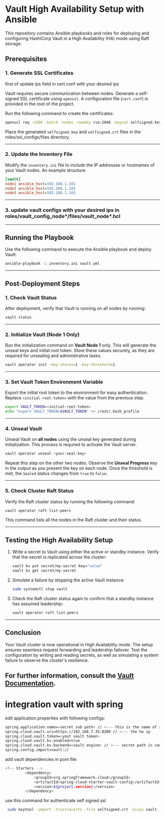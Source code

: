 # Vault High Availability Setup with Ansible

This repository contains Ansible playbooks and roles for deploying and configuring HashiCorp Vault in a High Availability (HA) mode using Raft storage. 

## Prerequisites

### 1. Generate SSL Certificates
first of  update ips field in cert.conf with  your desired ips 

Vault requires secure communication between nodes. Generate a self-signed SSL certificate using `openssl`. A configuration file (`cert.conf`) is provided in the root of the project.

Run the following command to create the certificates:

```bash
openssl req -x509 -batch -nodes -newkey rsa:2048 -keyout selfsigned.key -out selfsigned.crt -config cert.conf -days 9999
```

Place the generated `selfsigned.key` and `selfsigned.crt` files in the roles/ssl_configs/files directory.

---

### 2. Update the Inventory File
Modify the `inventory.ini` file to include the IP addresses or hostnames of your Vault nodes. An example structure:

```ini
[vault]
node1 ansible_host=192.168.1.101
node2 ansible_host=192.168.1.102
node3 ansible_host=192.168.1.103
```

---
### 3. update vault configs with your desired ips in roles/vault_config_node*/files/vault_node*.hcl
---
## Running the Playbook

Use the following command to execute the Ansible playbook and deploy Vault:

```bash
ansible-playbook -i inventory.ini vault.yml
```

---

## Post-Deployment Steps

### 1. Check Vault Status
After deployment, verify that Vault is running on all nodes by running:

```bash
vault status
```

---

### 2. Initialize Vault (Node 1 Only)
Run the initialization command on **Vault Node 1** only. This will generate the unseal keys and initial root token. Store these values securely, as they are required for unsealing and administrative tasks.

```bash
vault operator init -key-shares=1 -key-threshold=1
```

---

### 3. Set Vault Token Environment Variable
Export the initial root token to the environment for easy authentication. Replace `<initial-root-token>` with the value from the previous step.

```bash
export VAULT_TOKEN=<initial-root-token>
echo "export VAULT_TOKEN=$VAULT_TOKEN" >> /root/.bash_profile
```

---

### 4. Unseal Vault
Unseal Vault on **all nodes** using the unseal key generated during initialization. This process is required to activate the Vault server.

```bash
vault operator unseal <your-seal-key>
```

Repeat this step on the other two nodes. Observe the **Unseal Progress** key in the output as you present the key on each node. Once the threshold is met, the `Sealed` status changes from `true` to `false`.

---

### 5. Check Cluster Raft Status
Verify the Raft cluster status by running the following command:

```bash
vault operator raft list-peers
```

This command lists all the nodes in the Raft cluster and their status.

---

## Testing the High Availability Setup

1. Write a secret to Vault using either the active or standby instance. Verify that the secret is replicated across the cluster:

   ```bash
   vault kv put secret/my-secret key="value"
   vault kv get secret/my-secret
   ```

2. Simulate a failure by stopping the active Vault instance:

   ```bash
   sudo systemctl stop vault
   ```

3. Check the Raft cluster status again to confirm that a standby instance has assumed leadership:

   ```bash
   vault operator raft list-peers
   ```

---

## Conclusion

Your Vault cluster is now operational in High Availability mode. The setup ensures seamless request forwarding and leadership failover. Test the configuration by writing and reading secrets, as well as simulating a system failure to observe the cluster's resilience.

For further information, consult the [Vault Documentation](https://www.vaultproject.io/docs/).
---
# integration vault with spring 

edit application.properties with following configs:
   ```bash
   spring.application.name=<secret sub path> // <--- this is the name of secret sub path in vault
   spring.cloud.vault.uri=https://192.168.7.35:8200 // <--- the ha ip 
   spring.cloud.vault.token=<yout vault token>
   spring.cloud.vault.kv.enabled=true
   spring.cloud.vault.kv.backend=<vault engine> // <--- secret path in vault
   spring.config.import=vault://
   ```

add vault dependencies in pom file:
   
   ```bash
   <!-- Starters -->
            <dependency>
                <groupId>org.springframework.cloud</groupId>
                <artifactId>spring-cloud-starter-vault-config</artifactId>
                <version>${project.version}</version>
            </dependency>
   ```

use this command for authenticate self signed ssl

   ```bash
    sudo keytool -import -trustcacerts -file selfsigned.crt -alias vault -keystore /etc/ssl/certs/java/cacerts -storepass changeit
   ```
